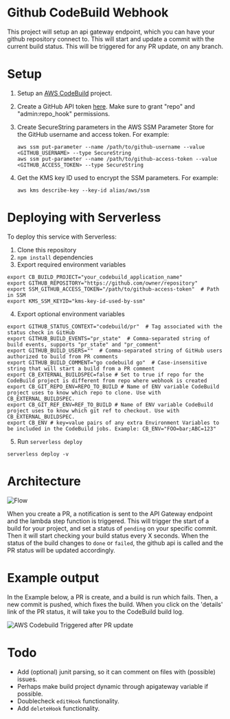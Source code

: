 # Github CodeBuild Webhook

This project will setup an api gateway endpoint, which you can have your github
repository connect to. This will start and update a commit with the current
build status. This will be triggered for any PR update, on any branch.

# Setup

1.  Setup an [AWS CodeBuild](https://console.aws.amazon.com/codebuild/home)
    project.
2.  Create a GitHub API token [here](https://github.com/settings/tokens/new).
    Make sure to grant "repo" and "admin:repo_hook" permissions.
3.  Create SecureString parameters in the AWS SSM Parameter Store for the
    GitHub username and access token. For example:

    ```shell
    aws ssm put-parameter --name /path/to/github-username --value <GITHUB_USERNAME> --type SecureString
    aws ssm put-parameter --name /path/to/github-access-token --value <GITHUB_ACCESS_TOKEN> --type SecureString
    ```

4.  Get the KMS key ID used to encrypt the SSM parameters. For example:

    ```shell
    aws kms describe-key --key-id alias/aws/ssm
    ```

# Deploying with Serverless
To deploy this service with Serverless:

1.  Clone this repository
2.  `npm install` dependencies
3.  Export required environment variables

```shell
export CB_BUILD_PROJECT="your_codebuild_application_name"
export GITHUB_REPOSITORY="https://github.com/owner/repository"
export SSM_GITHUB_ACCESS_TOKEN="/path/to/github-access-token"  # Path in SSM
export KMS_SSM_KEYID="kms-key-id-used-by-ssm"
```

4.  Export optional environment variables

```shell
export GITHUB_STATUS_CONTEXT="codebuild/pr"  # Tag associated with the status check in GitHub
export GITHUB_BUILD_EVENTS="pr_state"  # Comma-separated string of build events, supports "pr_state" and "pr_comment"
export GITHUB_BUILD_USERS=""  # Comma-separated string of GitHub users authorized to build from PR comments
export GITHUB_BUILD_COMMENT="go codebuild go"  # Case-insensitive string that will start a build from a PR comment
export CB_EXTERNAL_BUILDSPEC=false # Set to true if repo for the CodeBuild project is different from repo where webhook is created
export CB_GIT_REPO_ENV=REPO_TO_BUILD # Name of ENV variable CodeBuild project uses to know which repo to clone. Use with CB_EXTERNAL_BUILDSPEC.
export CB_GIT_REF_ENV=REF_TO_BUILD # Name of ENV variable CodeBuild project uses to know which git ref to checkout. Use with CB_EXTERNAL_BUILDSPEC.
export CB_ENV # key=value pairs of any extra Environment Variables to be included in the CodeBuild jobs. Example: CB_ENV="FOO=bar;ABC=123"
```

5.  Run `serverless deploy`

```
serverless deploy -v
```


# Architecture

![Flow](https://raw.githubusercontent.com/svdgraaf/github-codebuild-webhook/master/architecture.png)

When you create a PR, a notification is sent to the API Gateway endpoint and
the lambda step function is triggered. This will trigger the start of a build
for your project, and set a status of `pending` on your specific commit. Then
it will start checking your build status every X seconds. When the status of
the build changes to `done` or `failed`, the github api is called and the PR
status will be updated accordingly.

# Example output

In the Example below, a PR is create, and a build is run which fails. Then, a
new commit is pushed, which fixes the build. When you click on the 'details'
link of the PR status, it will take you to the CodeBuild build log.

![AWS Codebuild Triggered after PR update](https://github.com/svdgraaf/github-codebuild-webhook/blob/master/example.gif?raw=true)

# Todo

*   Add (optional) junit parsing, so it can comment on files with (possible)
    issues.
*   Perhaps make build project dynamic through apigateway variable if possible.
*   Doublecheck `editHook` functionality.
*   Add `deleteHook` functionality.

